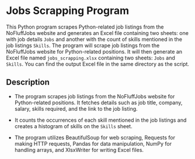 # Jobs Scrapping Program

This Python program scrapes Python-related job listings from the NoFluffJobs website and generates an Excel file containing two sheets: one with job details `Jobs` and another with the count of skills mentioned in the job listings `Skills`.
The program will scrape job listings from the NoFluffJobs website for Python-related positions. It will then generate an Excel file named `jobs_scrapping.xlsx` containing two sheets: `Jobs` and `Skills`.
You can find the output Excel file in the same directory as the script.

## Description

- The program scrapes job listings from the NoFluffJobs website for Python-related positions. It fetches details such as job title, company, salary, skills required, and the link to the job listing.

- It counts the occurrences of each skill mentioned in the job listings and creates a histogram of skills on the `Skills` sheet.

- The program utilizes BeautifulSoup for web scraping, Requests for making HTTP requests, Pandas for data manipulation, NumPy for handling arrays, and XlsxWriter for writing Excel files.

